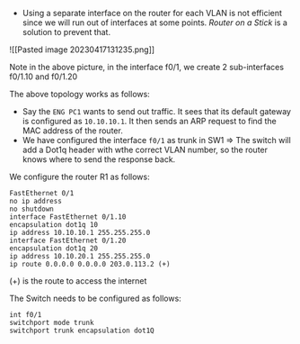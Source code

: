 - Using a separate interface on the router for each VLAN is not efficient since we will run out of interfaces at some points. *Router on a Stick* is a solution to prevent that.

![[Pasted image 20230417131235.png]]

Note in the above picture, in the interface f0/1, we create 2 sub-interfaces f0/1.10 and f0/1.20

The above topology works as follows:

- Say the `ENG PC1` wants to send out traffic. It sees that its default gateway is configured as `10.10.10.1`. It then sends an ARP request to find the MAC address of the router. 
- We have configured the interface `f0/1` as trunk in SW1 => The switch will add a Dot1q header with wthe correct VLAN number, so the router knows where to send the response back.

We configure the router R1 as follows:
```
FastEthernet 0/1
no ip address
no shutdown
interface FastEthernet 0/1.10
encapsulation dot1q 10
ip address 10.10.10.1 255.255.255.0
interface FastEthernet 0/1.20
encapsulation dot1q 20
ip address 10.10.20.1 255.255.255.0
ip route 0.0.0.0 0.0.0.0 203.0.113.2 (+)
```
(+) is the route to access the internet

The Switch needs to be configured as follows:
```
int f0/1
switchport mode trunk
switchport trunk encapsulation dot1Q
```
